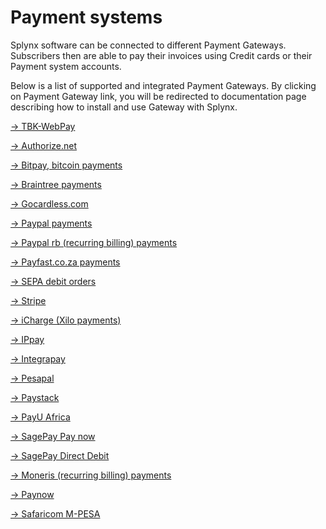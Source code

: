 Payment systems
===============

Splynx software can be connected to different Payment Gateways. Subscribers then are able to pay their invoices using Credit cards or their Payment system accounts.

Below is a list of supported and integrated Payment Gateways. By clicking on Payment Gateway link, you will be redirected to documentation page describing how to install and use Gateway with Splynx.

[→ TBK-WebPay](payment_systems/TBK-WebPay/TBK-WebPay.md)

[→ Authorize.net](payment_systems/authorize/authorize.md)

[→ Bitpay, bitcoin payments](payment_systems/bitpay/bitpay.md)

[→ Braintree payments](payment_systems/braintree/braintree.md)

[→ Gocardless.com](payment_systems/gocardless/gocardless.md)

[→ Paypal payments](payment_systems/paypal/paypal.md)

[→ Paypal rb (recurring billing) payments](payment_systems/paypal_rb/paypal_rb.md)

[→ Payfast.co.za payments](payment_systems/payfast/payfast.md)

[→ SEPA debit orders](payment_systems/sepa/sepa.md)

[comment]: # (→ SEPA debit order in Spanish)

[→ Stripe](payment_systems/stripe/stripe.md)

[→ iCharge (Xilo payments)](payment_systems/iCharge/iCharge.md)

[→ IPpay](payment_systems/ippay/ippay.md)

[→ Integrapay](payment_systems/integrapay/integrapay.md)

[→ Pesapal](payment_systems/pesapal/pesapal.md)

[→ Paystack](payment_systems/paystack/paystack.md)

[→ PayU Africa](payment_systems/payu/payu.md)

[→ SagePay Pay now](payment_systems/sagepay_pay_now/sagepay_pay_now.md)

[→ SagePay Direct Debit](payment_systems/sagepay_dd/sagepay_dd.md)  

[→ Moneris (recurring billing) payments](payment_systems/moneris/moneris.md)

[comment]: # (→ Mercadopago)

[→ Paynow](payment_systems/paynow/paynow.md)

[→ Safaricom M-PESA](payment_systems/mpesa/mpesa.md)
